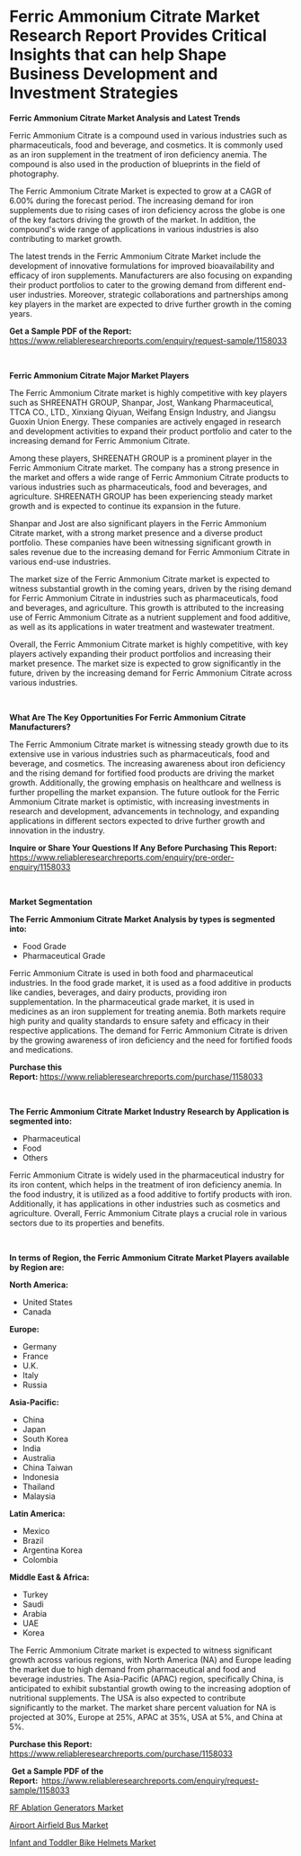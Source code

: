 <p><h1>Ferric Ammonium Citrate Market Research Report Provides Critical Insights that can help Shape Business Development and Investment Strategies</h1></p><p><strong>Ferric Ammonium Citrate Market Analysis and Latest Trends</strong></p>
<p><p>Ferric Ammonium Citrate is a compound used in various industries such as pharmaceuticals, food and beverage, and cosmetics. It is commonly used as an iron supplement in the treatment of iron deficiency anemia. The compound is also used in the production of blueprints in the field of photography.</p><p>The Ferric Ammonium Citrate Market is expected to grow at a CAGR of 6.00% during the forecast period. The increasing demand for iron supplements due to rising cases of iron deficiency across the globe is one of the key factors driving the growth of the market. In addition, the compound's wide range of applications in various industries is also contributing to market growth.</p><p>The latest trends in the Ferric Ammonium Citrate Market include the development of innovative formulations for improved bioavailability and efficacy of iron supplements. Manufacturers are also focusing on expanding their product portfolios to cater to the growing demand from different end-user industries. Moreover, strategic collaborations and partnerships among key players in the market are expected to drive further growth in the coming years.</p></p>
<p><strong>Get a Sample PDF of the Report:&nbsp;</strong> <a href="https://www.reliableresearchreports.com/enquiry/request-sample/1158033">https://www.reliableresearchreports.com/enquiry/request-sample/1158033</a></p>
<p>&nbsp;</p>
<p><strong>Ferric Ammonium Citrate Major Market Players</strong></p>
<p><p>The Ferric Ammonium Citrate market is highly competitive with key players such as SHREENATH GROUP, Shanpar, Jost, Wankang Pharmaceutical, TTCA CO., LTD., Xinxiang Qiyuan, Weifang Ensign Industry, and Jiangsu Guoxin Union Energy. These companies are actively engaged in research and development activities to expand their product portfolio and cater to the increasing demand for Ferric Ammonium Citrate.</p><p>Among these players, SHREENATH GROUP is a prominent player in the Ferric Ammonium Citrate market. The company has a strong presence in the market and offers a wide range of Ferric Ammonium Citrate products to various industries such as pharmaceuticals, food and beverages, and agriculture. SHREENATH GROUP has been experiencing steady market growth and is expected to continue its expansion in the future.</p><p>Shanpar and Jost are also significant players in the Ferric Ammonium Citrate market, with a strong market presence and a diverse product portfolio. These companies have been witnessing significant growth in sales revenue due to the increasing demand for Ferric Ammonium Citrate in various end-use industries.</p><p>The market size of the Ferric Ammonium Citrate market is expected to witness substantial growth in the coming years, driven by the rising demand for Ferric Ammonium Citrate in industries such as pharmaceuticals, food and beverages, and agriculture. This growth is attributed to the increasing use of Ferric Ammonium Citrate as a nutrient supplement and food additive, as well as its applications in water treatment and wastewater treatment.</p><p>Overall, the Ferric Ammonium Citrate market is highly competitive, with key players actively expanding their product portfolios and increasing their market presence. The market size is expected to grow significantly in the future, driven by the increasing demand for Ferric Ammonium Citrate across various industries.</p></p>
<p>&nbsp;</p>
<p><strong>What Are The Key Opportunities For Ferric Ammonium Citrate Manufacturers?</strong></p>
<p><p>The Ferric Ammonium Citrate market is witnessing steady growth due to its extensive use in various industries such as pharmaceuticals, food and beverage, and cosmetics. The increasing awareness about iron deficiency and the rising demand for fortified food products are driving the market growth. Additionally, the growing emphasis on healthcare and wellness is further propelling the market expansion. The future outlook for the Ferric Ammonium Citrate market is optimistic, with increasing investments in research and development, advancements in technology, and expanding applications in different sectors expected to drive further growth and innovation in the industry.</p></p>
<p><strong>Inquire or Share Your Questions If Any Before Purchasing This Report:</strong> <a href="https://www.reliableresearchreports.com/enquiry/pre-order-enquiry/1158033">https://www.reliableresearchreports.com/enquiry/pre-order-enquiry/1158033</a></p>
<p>&nbsp;</p>
<p><strong>Market Segmentation</strong></p>
<p><strong>The Ferric Ammonium Citrate Market Analysis by types is segmented into:</strong></p>
<p><ul><li>Food Grade</li><li>Pharmaceutical Grade</li></ul></p>
<p><p>Ferric Ammonium Citrate is used in both food and pharmaceutical industries. In the food grade market, it is used as a food additive in products like candies, beverages, and dairy products, providing iron supplementation. In the pharmaceutical grade market, it is used in medicines as an iron supplement for treating anemia. Both markets require high purity and quality standards to ensure safety and efficacy in their respective applications. The demand for Ferric Ammonium Citrate is driven by the growing awareness of iron deficiency and the need for fortified foods and medications.</p></p>
<p><strong>Purchase this Report:&nbsp;</strong><a href="https://www.reliableresearchreports.com/purchase/1158033">https://www.reliableresearchreports.com/purchase/1158033</a></p>
<p>&nbsp;</p>
<p><strong>The Ferric Ammonium Citrate Market Industry Research by Application is segmented into:</strong></p>
<p><ul><li>Pharmaceutical</li><li>Food</li><li>Others</li></ul></p>
<p><p>Ferric Ammonium Citrate is widely used in the pharmaceutical industry for its iron content, which helps in the treatment of iron deficiency anemia. In the food industry, it is utilized as a food additive to fortify products with iron. Additionally, it has applications in other industries such as cosmetics and agriculture. Overall, Ferric Ammonium Citrate plays a crucial role in various sectors due to its properties and benefits.</p></p>
<p>&nbsp;</p>
<p><strong>In terms of Region, the Ferric Ammonium Citrate Market Players available by Region are:</strong></p>
<p>
    <p> <strong> North America: </strong>
        <ul>
            <li>United States</li>
            <li>Canada</li>
        </ul>
        </p> 
    <p> <strong> Europe: </strong>
        <ul>
            <li>Germany</li>
            <li>France</li>
            <li>U.K.</li>
            <li>Italy</li>
            <li>Russia</li>
        </ul>
        </p> 
    <p> <strong> Asia-Pacific: </strong>
        <ul>
            <li>China</li>
            <li>Japan</li>
            <li>South Korea</li>
            <li>India</li>
            <li>Australia</li>
            <li>China Taiwan</li>
            <li>Indonesia</li>
            <li>Thailand</li>
            <li>Malaysia</li>
        </ul>
        </p> 
    <p> <strong> Latin America: </strong>
        <ul>
            <li>Mexico</li>
            <li>Brazil</li>
            <li>Argentina Korea</li>
            <li>Colombia</li>
        </ul>
        </p> 
    <p> <strong> Middle East & Africa: </strong>
        <ul>
            <li>Turkey</li>
            <li>Saudi</li>
            <li>Arabia</li>
            <li>UAE</li>
            <li>Korea</li>
        </ul>
    </p>
    </p>
<p><p>The Ferric Ammonium Citrate market is expected to witness significant growth across various regions, with North America (NA) and Europe leading the market due to high demand from pharmaceutical and food and beverage industries. The Asia-Pacific (APAC) region, specifically China, is anticipated to exhibit substantial growth owing to the increasing adoption of nutritional supplements. The USA is also expected to contribute significantly to the market. The market share percent valuation for NA is projected at 30%, Europe at 25%, APAC at 35%, USA at 5%, and China at 5%.</p></p>
<p><strong>Purchase this Report: </strong><a href="https://www.reliableresearchreports.com/purchase/1158033">https://www.reliableresearchreports.com/purchase/1158033</a></p>
<p>&nbsp;<strong>Get a Sample PDF of the Report:&nbsp;&nbsp;</strong><a href="https://www.reliableresearchreports.com/enquiry/request-sample/1158033">https://www.reliableresearchreports.com/enquiry/request-sample/1158033</a></p>
<p><strong></strong></p>
<p><p><a href="https://view.publitas.com/reportprime-1/rf-ablation-generators-market-offer-valuable-insights-into-market-size-market-share-market-trends-and-projections-spanning-from-2023-to-2030/">RF Ablation Generators Market</a></p><p><a href="https://view.publitas.com/reportprime-1/airport-airfield-bus-market-size-and-growth-market-segmentation-regional-and-country-breakdowns-and-market-trends-for-period-from-2023-2030/">Airport Airfield Bus Market</a></p><p><a href="https://view.publitas.com/reportprime-1/infant-and-toddler-bike-helmets-market-insights-market-players-and-forecast-till-2030/">Infant and Toddler Bike Helmets Market</a></p></p>